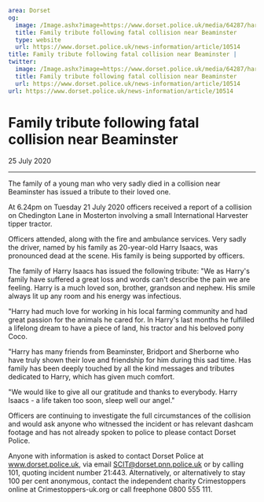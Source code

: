 ```yaml
area: Dorset
og:
  image: /Image.ashx?image=https://www.dorset.police.uk/media/64287/harry-isaacs-25-july-2020.jpg&amp;amp;width=150
  title: Family tribute following fatal collision near Beaminster
  type: website
  url: https://www.dorset.police.uk/news-information/article/10514
title: Family tribute following fatal collision near Beaminster |
twitter:
  image: /Image.ashx?image=https://www.dorset.police.uk/media/64287/harry-isaacs-25-july-2020.jpg&amp;amp;width=150
  title: Family tribute following fatal collision near Beaminster
  url: https://www.dorset.police.uk/news-information/article/10514
url: https://www.dorset.police.uk/news-information/article/10514
```

# Family tribute following fatal collision near Beaminster

25 July 2020

* * *

The family of a young man who very sadly died in a collision near Beaminster has issued a tribute to their loved one.

At 6.24pm on Tuesday 21 July 2020 officers received a report of a collision on Chedington Lane in Mosterton involving a small International Harvester tipper tractor.

Officers attended, along with the fire and ambulance services. Very sadly the driver, named by his family as 20-year-old Harry Isaacs, was pronounced dead at the scene. His family is being supported by officers.

The family of Harry Isaacs has issued the following tribute: "We as Harry's family have suffered a great loss and words can't describe the pain we are feeling. Harry is a much loved son, brother, grandson and nephew. His smile always lit up any room and his energy was infectious.

"Harry had much love for working in his local farming community and had great passion for the animals he cared for. In Harry's last months he fulfilled a lifelong dream to have a piece of land, his tractor and his beloved pony Coco.

"Harry has many friends from Beaminster, Bridport and Sherborne who have truly shown their love and friendship for him during this sad time. Has family has been deeply touched by all the kind messages and tributes dedicated to Harry, which has given much comfort.

"We would like to give all our gratitude and thanks to everybody. Harry Isaacs - a life taken too soon, sleep well our angel."

Officers are continuing to investigate the full circumstances of the collision and would ask anyone who witnessed the incident or has relevant dashcam footage and has not already spoken to police to please contact Dorset Police.

Anyone with information is asked to contact Dorset Police at www.dorset.police.uk, via email SCIT@dorset.pnn.police.uk or by calling 101, quoting incident number 21:443. Alternatively, or alternatively to stay 100 per cent anonymous, contact the independent charity Crimestoppers online at Crimestoppers-uk.org or call freephone 0800 555 111.
